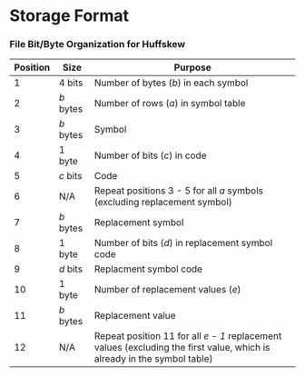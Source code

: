 # Storage Format

### File Bit/Byte Organization for Huffskew

Position | Size | Purpose
---------|------|--------
1 | 4 bits | Number of bytes (*b*) in each symbol
2 | *b* bytes | Number of rows (*a*) in symbol table
3 | *b* bytes | Symbol
4 | 1 byte | Number of bits (*c*) in code
5 | *c* bits | Code
6 | N/A | Repeat positions 3 - 5 for all *a* symbols (excluding replacement symbol)
7 | *b* bytes | Replacement symbol
8 | 1 byte | Number of bits (*d*) in replacement symbol code
9 | *d* bits | Replacment symbol code
10 | 1 byte | Number of replacement values (*e*)
11 | *b* bytes | Replacement value
12 | N/A | Repeat position 11 for all *e - 1* replacement values (excluding the first value, which is already in the symbol table)